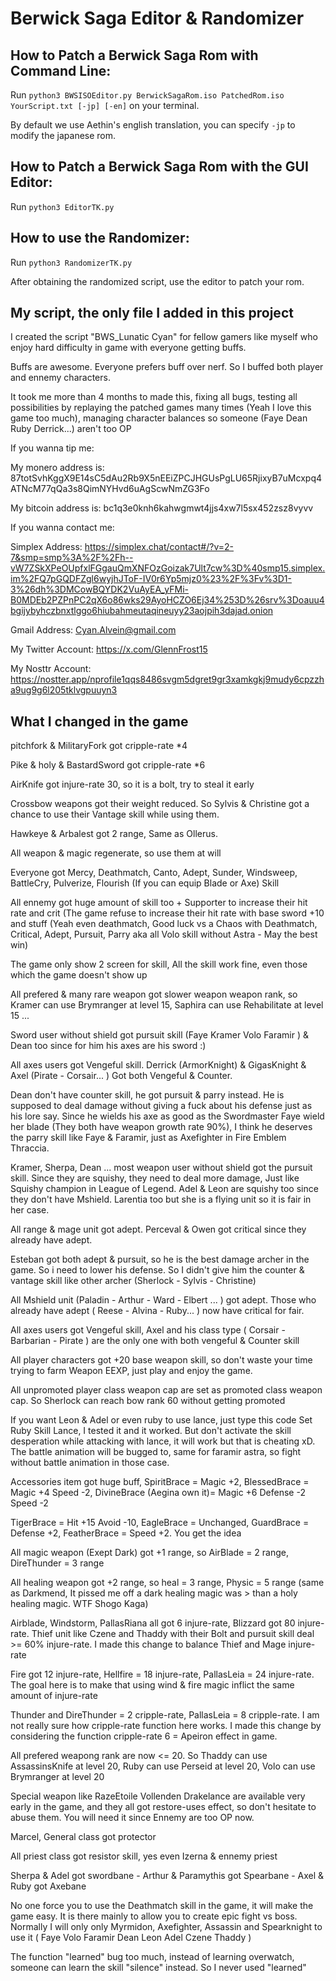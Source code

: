 # Berwick Saga Editor & Randomizer

## How to Patch a Berwick Saga Rom with Command Line:

Run ```python3 BWSISOEditor.py BerwickSagaRom.iso PatchedRom.iso YourScript.txt [-jp] [-en]``` on your terminal.

By default we use Aethin's english translation, you can specify ```-jp``` to modify the japanese rom.

## How to Patch a Berwick Saga Rom with the GUI Editor:
Run  ```python3 EditorTK.py```

## How to use the Randomizer:
Run  ```python3 RandomizerTK.py```

After obtaining the randomized script, use the editor to patch your rom.

## My script, the only file I added in this project
I created the script "BWS_Lunatic Cyan" for fellow gamers like myself who enjoy hard difficulty in game with everyone getting buffs.

Buffs are awesome. Everyone prefers buff over nerf. So I buffed both player and ennemy characters.

It took me more than 4 months to made this, fixing all bugs, testing all possibilities by replaying the patched games many times (Yeah I love this game too much), managing character balances so someone (Faye Dean Ruby Derrick...) aren't too OP

If you wanna tip me:

My monero address is: 87totSvhKggX9E14sC5dAu2Rb9X5nEEiZPCJHGUsPgLU65RjixyB7uMcxpq4ATNcM77qQa3s8QimNYHvd6uAgScwNmZG3Fo

My bitcoin address is: bc1q3e0knh6kahwgmwt4jjs4xw7l5sx452zsz8vyvv

If you wanna contact me:

Simplex Address: https://simplex.chat/contact#/?v=2-7&smp=smp%3A%2F%2Fh--vW7ZSkXPeOUpfxlFGgauQmXNFOzGoizak7Ult7cw%3D%40smp15.simplex.im%2FQ7pGQDFZgl6wyjhJToF-IV0r6Yp5mjz0%23%2F%3Fv%3D1-3%26dh%3DMCowBQYDK2VuAyEA_yFMi-B0MDEb2PZPnPC2qX6o86wks29AyoHCZO6Ej34%253D%26srv%3Doauu4bgijybyhczbnxtlggo6hiubahmeutaqineuyy23aojpih3dajad.onion

Gmail Address: Cyan.Alvein@gmail.com

My Twitter Account: https://x.com/GlennFrost15

My Nosttr Account: https://nostter.app/nprofile1qqs8486svgm5dgret9gr3xamkgkj9mudy6cpzzha9ug9g6l205tklvgpuuyn3


## What I changed in the game

 pitchfork & MilitaryFork got cripple-rate *4
 
 Pike & holy & BastardSword got cripple-rate *6
 
 AirKnife got injure-rate 30, so it is a bolt, try to steal it early
 
 Crossbow weapons got their weight reduced. So Sylvis & Christine got a chance to use their Vantage skill while using them.
 
 Hawkeye & Arbalest got 2 range, Same as Ollerus.
 
 All weapon & magic regenerate, so use them at will
 
 Everyone got Mercy, Deathmatch, Canto, Adept, Sunder, Windsweep, BattleCry, Pulverize, Flourish (If you can equip Blade or Axe) Skill
 
 All ennemy got huge amount of skill too + Supporter to increase their hit rate and crit (The game refuse to increase their hit rate with base sword +10 and stuff (Yeah even deathmatch, Good luck vs a Chaos with Deathmatch, Critical, Adept, Pursuit, Parry aka all Volo skill without Astra - May the best win)
 
 The game only show 2 screen for skill, All the skill work fine, even those which the game doesn't show up
 
 All prefered & many rare weapon got slower weapon weapon rank, so Kramer can use Brymranger at level 15, Saphira can use Rehabilitate at level 15 ...
 
 Sword user without shield got pursuit skill (Faye Kramer Volo Faramir ) & Dean too since for him his axes are his sword :)
 
 All axes users got Vengeful skill. Derrick (ArmorKnight) & GigasKnight & Axel (Pirate - Corsair... ) Got both Vengeful & Counter.
 
 Dean don't have counter skill, he got pursuit & parry instead. He is supposed to deal damage without giving a fuck about his defense just as his lore say. Since he wields his axe as good as the Swordmaster Faye wield her blade (They both have weapon growth rate 90%), I think he deserves the parry skill like Faye & Faramir, just as Axefighter in Fire Emblem Thraccia. 
 
 Kramer, Sherpa, Dean ... most weapon user without shield got the pursuit skill. Since they are squishy, they need to deal more damage, Just like Squishy champion in League of Legend. Adel & Leon are squishy too since they don't have Mshield. Larentia too but she is a flying unit so it is fair in her case.
 
 All range & mage unit got adept. Perceval & Owen got critical since they already have adept.
 
 Esteban got both adept & pursuit, so he is the best damage archer in the game. So i need to lower his defense. So I didn't give him the counter & vantage skill like other archer (Sherlock - Sylvis - Christine)
 
 All Mshield unit (Paladin - Arthur - Ward - Elbert ... ) got adept. Those who already have adept ( Reese - Alvina - Ruby... ) now have critical for fair.
 
 All axes users got Vengeful skill, Axel and his class type ( Corsair - Barbarian - Pirate ) are the only one with both vengeful & Counter skill
 
 All player characters got +20 base weapon skill, so don't waste your time trying to farm Weapon EEXP, just play and enjoy the game.
 
 All unpromoted player class weapon cap are set as promoted class weapon cap. So Sherlock can reach bow rank 60 without getting promoted
 
 If you want Leon & Adel or even ruby to use lance, just type this code Set Ruby Skill Lance, I tested it and it worked. But don't activate the skill desperation while attacking with lance, it will work but that is cheating xD. The battle animation will be bugged to, same for faramir astra, so fight without battle animation in those case.
 
 Accessories item got huge buff, SpiritBrace = Magic +2, BlessedBrace  = Magic +4 Speed -2, DivineBrace (Aegina own it)= Magic +6 Defense -2 Speed -2
 
 TigerBrace = Hit +15 Avoid -10, EagleBrace = Unchanged, GuardBrace = Defense +2, FeatherBrace = Speed +2. You get the idea
 
 All magic weapon (Exept Dark) got +1 range, so AirBlade = 2 range, DireThunder = 3 range
 
 All healing weapon got +2 range, so heal = 3 range, Physic = 5 range (same as Darkmend, It pissed me off a dark healing magic was > than a holy healing magic. WTF Shogo Kaga)
 
 Airblade, Windstorm, PallasRiana all got 6 injure-rate, Blizzard got 80 injure-rate. Thief unit like Czene and Thaddy with their Bolt and pursuit skill deal >= 60% injure-rate. I made this change to balance Thief and Mage injure-rate
 
 Fire got 12 injure-rate, Hellfire = 18 injure-rate, PallasLeia = 24 injure-rate. The goal here is to make that using wind & fire magic inflict the same amount of injure-rate
 
 Thunder and DireThunder = 2 cripple-rate, PallasLeia = 8 cripple-rate. I am not really sure how cripple-rate function here works. I made this change by considering the function cripple-rate 6 = Apeiron effect in game.
 
 All prefered weapong rank are now <= 20. So Thaddy can use AssassinsKnife at level 20, Ruby can use Perseid at level 20, Volo can use Brymranger at level 20
 
 Special weapon like RazeEtoile Vollenden Drakelance are available very early in the game, and they all got restore-uses effect, so don't hesitate to abuse them. You will need it since Ennemy are too OP now.
 
 Marcel, General class got protector
 
 All priest class got resistor skill, yes even Izerna & ennemy priest
 
 Sherpa & Adel got swordbane - Arthur & Paramythis got Spearbane - Axel & Ruby got Axebane
 
 No one force you to use the Deathmatch skill in the game, it will make the game easy. It is there mainly to allow you to create epic fight vs boss. Normally I will only only Myrmidon, Axefighter, Assassin and Spearknight to use it ( Faye Volo Faramir Dean Leon Adel Czene Thaddy )
 
 The function "learned" bug too much, instead of learning overwatch, someone can learn the skill "silence" instead. So I never used "learned" 
 